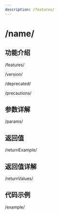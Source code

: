 ```yaml
---
description: /features/
---
```


# /name/

## 功能介绍

/features/

/version/

/deprecated/

/precautions/

## 参数详解

/params/

## 返回值

/returnExample/

## 返回值详解

/returnValues/


## 代码示例

/example/
